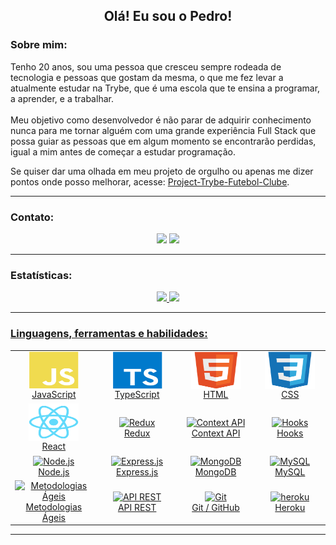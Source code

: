 <h2 align="center">Olá! Eu sou o Pedro!</h2>

### Sobre mim:

Tenho 20 anos, sou uma pessoa que cresceu sempre rodeada de tecnologia e pessoas que gostam da mesma, o que me fez levar a atualmente estudar na Trybe, que é uma escola que te ensina a programar, a aprender, e a trabalhar. 
<br><br>
Meu objetivo como desenvolvedor é não parar de adquirir conhecimento nunca para me tornar alguém com uma grande experiência Full Stack que possa guiar as pessoas que em algum momento se encontrarão perdidas, igual a mim antes de começar a estudar programação.

Se quiser dar uma olhada em meu projeto de orgulho ou apenas me dizer pontos onde posso melhorar, acesse: [Project-Trybe-Futebol-Clube](https://github.com/PH-CN/Project-Trybe-Futebol-Clube).
<hr></hr>

### Contato:
 
<section align="center"> 
  <a href="https://www.linkedin.com/in/pedrohcn/" target="_blank"><img src="https://img.shields.io/badge/-LinkedIn-%230077B5?style=for-the-badge&logo=linkedin&logoColor=white"></a>
  <a href="mailto:pedrohcn02@gmail.com" target="_blank"><img src="https://img.shields.io/badge/-Email-%230077B5?style=for-the-badge&logo=gmail&logoColor=White"></a>
</section>
<hr></hr>

### Estatísticas:

<section align="center">
  <a href="https://github.com/PH-CN">
  <img height="180em" src="https://github-readme-stats-sigma-five.vercel.app/api?username=PH-CN&show_icons=true&theme=highcontrast&count_private=true"/>   
  <img height="182em" src="https://github-readme-stats-sigma-five.vercel.app/api/top-langs/?username=PH-CN&langs_count=10&theme=highcontrast&layout=compact"/>
</section>
<hr></hr>
  
### Linguagens, ferramentas e habilidades:
  
<table align="center">
 <tr>
  <td align="center" width="180">   
   <img align="center" alt="Js" height="60" width="80" src="https://raw.githubusercontent.com/devicons/devicon/master/icons/javascript/javascript-plain.svg"></img><br>JavaScript
  </td>
  <td align="center" width="180">   
   <img align="center" alt="Js" height="60" width="80" src="https://raw.githubusercontent.com/devicons/devicon/master/icons/typescript/typescript-plain.svg"></img><br>TypeScript
  </td>
  <td align="center" width="180">   
   <img align="center" alt="HTML" height="60" width="80" src="https://raw.githubusercontent.com/devicons/devicon/master/icons/html5/html5-original.svg"></img><br>HTML
  </td>
  <td align="center" width="180">   
   <img align="center" alt="CSS" height="60" width="80" src="https://raw.githubusercontent.com/devicons/devicon/master/icons/css3/css3-original.svg"></img>
  <br>CSS
  </td>
 </tr>
 
  <tr>
 <td align="center" width="180">   
   <img align="center" alt="React" height="60" width="80" src="https://raw.githubusercontent.com/devicons/devicon/master/icons/react/react-original.svg"></img><br>React
  </td>
  <td align="center" width="180">   
   <img align="center" alt="Redux" height="60" width="60" src="https://cdn.iconscout.com/icon/free/png-256/redux-283024.png"></img><br>Redux
  </td> 
  <td align="center" width="180">   
   <img align="center" alt="Context API" height="70" width="70" src="https://img.icons8.com/nolan/512/react-native.png"></img><br>Context API
  </td>
  <td align="center" width="180">   
   <img align="center" alt="Hooks" height="60" width="60" src="https://img.icons8.com/office/480/000000/react.png"></img><br>Hooks
  </td>
 </tr>
   
 <tr>
  <td align="center" width="180">   
   <img align="center" alt="Node.js" height="60" width="80" src="https://upload.wikimedia.org/wikipedia/commons/thumb/d/d9/Node.js_logo.svg/1280px-Node.js_logo.svg.png"></img><br>Node.js
  </td>
  <td align="center" width="180">   
   <img align="center" alt="Express.js" height="60" width="60" src="https://cdn.iconscout.com/icon/free/png-256/node-js-1174925.png"></img><br>Express.js
  </td> 
  <td align="center" width="180">   
   <img align="center" alt="MongoDB" height="60" width="60" src="https://img.icons8.com/color/144/000000/mongodb.png"></img><br>MongoDB
  </td>
  <td align="center" width="180">   
   <img align="center" alt="MySQL" height="75" width="75" src="https://img.icons8.com/fluency/144/000000/mysql-logo.png"></img><br>MySQL
  </td>
 </tr>
 
 <tr>
  <td align="center" width="180">   
   <img align="center" alt="Metodologias Ágeis" height="60" width="60" src="https://img.icons8.com/external-sketchy-juicy-fish/144/000000/external-agile-agile-development-sketchy-sketchy-juicy-fish-2.png"></img><br>Metodologias Ágeis
  </td> 
<td align="center" width="180">   
   <img align="center" alt="API REST" height="60" width="80" src="https://bitvoice.com.br/logon.png"></img><br>API REST
  </td>
  <td align="center" width="180">   
   <img align="center" alt="Git" height="60" width="80" src="https://www.vectorlogo.zone/logos/git-scm/git-scm-icon.svg"></img><br>Git / GitHub 
  </td>
  <td align="center" width="180">
   <img align="center" alt="heroku" height="60" width="60" src="https://cdn.icon-icons.com/icons2/2108/PNG/512/heroku_icon_130912.png"></img><br>Heroku 
  </td>
 </tr>
</table>
<hr></hr>
